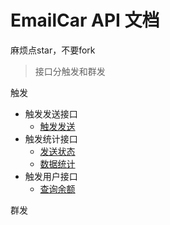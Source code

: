 # EmailCar API 文档

麻烦点star，不要fork

> 接口分触发和群发

触发

* 触发发送接口
    * [触发发送](https://github.com/dreamant/emailcar_api_docs/issues/1)
* 触发统计接口
    * [发送状态](https://github.com/dreamant/emailcar_api_docs/issues/1)
    * [数据统计](https://github.com/dreamant/emailcar_api_docs/issues/1)
* 触发用户接口
    * [查询余额](https://github.com/dreamant/emailcar_api_docs/issues/1)

群发

